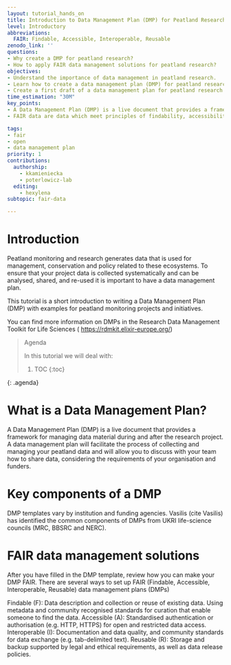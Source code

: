 ```yaml
---
layout: tutorial_hands_on
title: Introduction to Data Management Plan (DMP) for Peatland Research and PeatDataHub
level: Introductory
abbreviations:
  FAIR: Findable, Accessible, Interoperable, Reusable
zenodo_link: ''
questions:
- Why create a DMP for peatland research?
- How to apply FAIR data management solutions for peatland research?
objectives:
- Understand the importance of data management in peatland research.
- Learn how to create a data management plan (DMP) for peatland research
- Create a first draft of a data management plan for peatland research
time_estimation: "30M"
key_points:
- A Data Management Plan (DMP) is a live document that provides a framework for managing data material during and after the research project.
- FAIR data are data which meet principles of findability, accessibility, interoperability, and reusability (FAIR).

tags:
- fair
- open
- data management plan
priority: 1
contributions:
  authorship:
    - kkamieniecka
    - poterlowicz-lab
  editing:
    - hexylena
subtopic: fair-data

---
```



# Introduction

Peatland monitoring and research generates data that is used for management, conservation and policy related to these ecosystems. To ensure that your project data is collected systematically and can be analysed, shared, and re-used it is important to have a data management plan.

This tutorial is a short introduction to writing a Data Management Plan (DMP) with examples for peatland monitoring projects and initiatives.

You can find more information on DMPs in the Research Data Management Toolkit for Life Sciences ( https://rdmkit.elixir-europe.org/)

> <agenda-title>Agenda</agenda-title>
>
> In this tutorial we will deal with:
>
> 1. TOC
> {:toc}
>
{: .agenda}

# What is a Data Management Plan?

A Data Management Plan (DMP) is a live document that provides a framework for managing data material during and after the research project.
A data management plan will facilitate the process of collecting and managing your peatland data and will allow you to discuss with your team how to share data, considering the requirements of your organisation and funders.

# Key components of a DMP
DMP templates vary by institution and funding agencies. Vasilis (cite Vasilis) has identified the common components of DMPs  from UKRI life-science councils (MRC, BBSRC and NERC).

# FAIR data management solutions

After you have filled in the DMP template, review how you can make your DMP FAIR.
There are several ways to set up FAIR (Findable, Accessible, Interoperable, Reusable) data management plans (DMPs) 

Findable (F): Data description and collection or reuse of existing data.  Using metadata and community recognised standards for curation that enable someone to find the data.
Accessible (A): Standardised authentication or authorisation (e.g. HTTP, HTTPS) for open and restricted data access.
 Interoperable (I): Documentation and data quality, and community standards for data exchange (e.g. tab-delimited text).
Reusable (R): Storage and backup supported by legal and ethical requirements, as well as data release policies.
